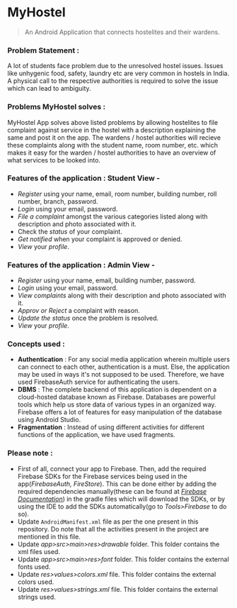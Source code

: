# MyHostel

> An Android Application that connects hostelites and their wardens.

### Problem Statement :

A lot of students face problem due to the unresolved hostel issues. Issues like unhygenic food, safety, laundry etc are very common in hostels in India. A physical call to the respective authorities is required to solve the issue which can lead to ambiguity.

### Problems MyHostel solves : 

MyHostel App solves above listed problems by allowing hostelites to file complaint against service in the hostel with a description explaining the same and post it on the app. The wardens / hostel authorities will recieve these complaints along with the student name, room number, etc. which makes it easy for the warden / hostel authorities to have an overview of what services to be looked into.

### Features of the application : Student View -

- _Register_ using your name, email, room number, building number, roll number, branch, password.
- _Login_ using your email, password.
- _File a complaint_ amongst the various categories listed along with description and photo associated with it.
- Check the _status_ of your complaint.
- _Get notified_ when your complaint is approved or denied.
- _View_ your _profile_.

### Features of the application : Admin View -

- _Register_ using your name, email, building number, password.
- _Login_ using your email, password.
- _View complaints_ along with their description and photo associated with it.
- _Approv or Reject_ a complaint with reason.
- _Update the status_ once the problem is resolved.
- _View_ your _profile_.

### Concepts used :

- **Authentication** : For any social media application wherein multiple users can connect to each other, authentication is a must. Else, the application may be used in ways it's not supposed to be used. Therefore, we have used FirebaseAuth service for authenticating the users.
- **DBMS** : The complete backend of this application is dependent on a cloud-hosted database known as Firebase. Databases are powerful tools which help us store data of various types in an organized way. Firebase offers a lot of features for easy manipulation of the database using Android Studio.
- **Fragmentation** : Instead of using different activities for different functions of the application, we have used fragments.

### Please note :

- First of all, connect your app to Firebase. Then, add the required Firebase SDKs for the Firebase services being used in the app(_FirebaseAuth, FireStore_). This can be done either by adding the required dependencies manually(these can be found at [_Firebase Documentation_](https://firebase.google.com/docs)) in the gradle files which will download the SDKs, or by using the IDE to add the SDKs automatically(go to _Tools>Firebase_ to do so).
- Update `AndroidManifest.xml` file as per the one present in this repository. Do note that all the activities present in the project are mentioned in this file.
- Update _app>src>main>res>drawable_ folder. This folder contains the xml files used.
- Update _app>src>main>res>font_ folder. This folder contains the external fonts used.
- Update _res>values>colors.xml_ file. This folder contains the external colors used.
- Update _res>values>strings.xml_ file. This folder contains the external strings used.